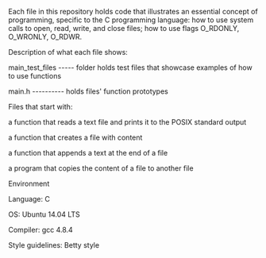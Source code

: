 

Each file in this repository holds code that illustrates an essential concept of programming, specific to the C programming language: how to use system calls to open, read, write, and close files; how to use flags O_RDONLY, O_WRONLY, O_RDWR.



Description of what each file shows:

main_test_files ----- folder holds test files that showcase examples of how to use functions

main.h ---------- holds files' function prototypes

Files that start with:

a function that reads a text file and prints it to the POSIX standard output

a function that creates a file with content

a function that appends a text at the end of a file

a program that copies the content of a file to another file

Environment

Language: C

OS: Ubuntu 14.04 LTS

Compiler: gcc 4.8.4

Style guidelines: Betty style
